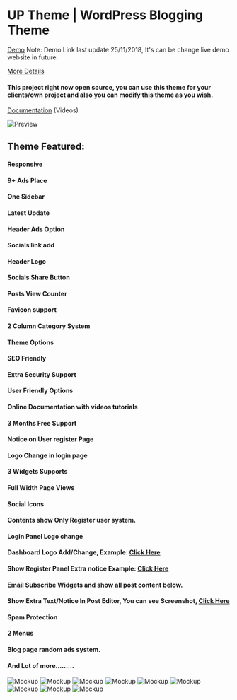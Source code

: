 #  UP Theme | WordPress Blogging Theme

[Demo](http://www.wp-tutorials.com/)  Note: Demo Link last update 25/11/2018, It's can be change live demo website in future.

[More Details](https://www.codingbank.com/item/up-theme-wordpress-blogging-theme/)

#### This project right now open source, you can use this theme for your clients/own project and also you can modify this theme as you wish.

[Documentation](https://www.youtube.com/watch?v=V2CdJnTwzrw&list=PLGVk6NI2fTUAgAY8vMZQ-0qSFeo_hKidT)  (Videos)

![Preview](https://raw.githubusercontent.com/hmbashar/up-wordpress-premium-blogging-theme/master/screenshot.png)

## Theme Featured:

#### Responsive

#### 9+ Ads Place

#### One Sidebar

#### Latest Update

#### Header Ads Option

#### Socials link add

#### Header Logo

#### Socials Share Button

#### Posts View Counter

#### Favicon support

#### 2 Column Category System

#### Theme Options

#### SEO Friendly

#### Extra Security Support

#### User Friendly Options

#### Online Documentation with videos tutorials

#### 3 Months Free Support

#### Notice on User register Page

#### Logo Change in login page

#### 3 Widgets Supports

#### Full Width Page Views

#### Social Icons

#### Contents show Only Register user system.

#### Login Panel Logo change

#### Dashboard Logo Add/Change, Example: [Click Here](http://prntscr.com/a2mi9b)

#### Show Register Panel Extra notice Example: [Click Here](http://prntscr.com/lmgonm)

#### Email Subscribe Widgets and show all post content below.

#### Show Extra Text/Notice In Post Editor, You can see Screenshot, [Click Here](http://prntscr.com/a2mimv)

#### Spam Protection

#### 2 Menus

#### Blog page random ads system.

#### And Lot of more………

![Mockup](https://raw.githubusercontent.com/hmbashar/up-wordpress-premium-blogging-theme/master/screenshots/up%20theme%20demo%20img%201.jpg)
![Mockup](https://raw.githubusercontent.com/hmbashar/up-wordpress-premium-blogging-theme/master/screenshots/up%20theme%20demo%20img%202.jpg)
![Mockup](https://raw.githubusercontent.com/hmbashar/up-wordpress-premium-blogging-theme/master/screenshots/up%20theme%20demo%20img%203.jpg)
![Mockup](https://raw.githubusercontent.com/hmbashar/up-wordpress-premium-blogging-theme/master/screenshots/up%20theme%20demo%20img%204.jpg)
![Mockup](https://raw.githubusercontent.com/hmbashar/up-wordpress-premium-blogging-theme/master/screenshots/up%20theme%20demo%20img%205.jpg)
![Mockup](https://raw.githubusercontent.com/hmbashar/up-wordpress-premium-blogging-theme/master/screenshots/up%20theme%20demo%20img%206.jpg)
![Mockup](https://raw.githubusercontent.com/hmbashar/up-wordpress-premium-blogging-theme/master/screenshots/up%20theme%20demo%20img%207.jpg)
![Mockup](https://raw.githubusercontent.com/hmbashar/up-wordpress-premium-blogging-theme/master/screenshots/up%20theme%20demo%20img%208.jpg)
![Mockup](https://raw.githubusercontent.com/hmbashar/up-wordpress-premium-blogging-theme/master/screenshots/up%20theme%20demo%20img%209.jpg)